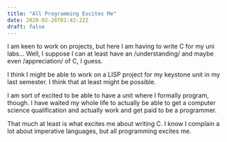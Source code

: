 ```yaml
---
title: "All Programming Excites Me"
date: 2020-02-26T01:42:22Z
draft: false
---
```


I am keen to work on projects, but here I am having to write C for my uni 
labs... Well, I suppose I can at least have an /understanding/ and maybe even 
/appreciation/ of C, I guess.

I think I might be able to work on a LISP project for my keystone unit in my 
last semester. I think that at least might be possible.

I am sort of excited to be able to have a unit where I formally program, though. 
I have waited my whole life to actually be able to get a computer science 
qualification and actually work and get paid to be a programmer.

That much at least is what excites me about writing C. I know I complain a lot 
about imperative languages, but all programming excites me.
